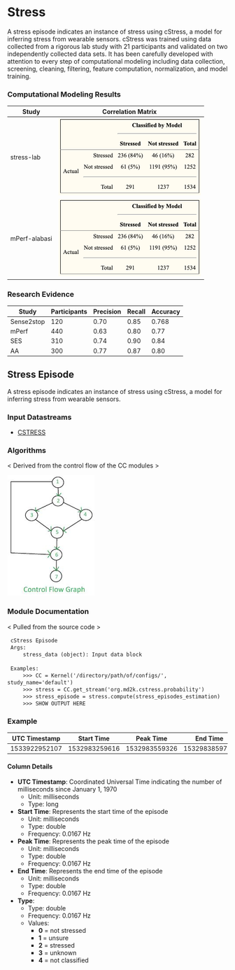 # Stress

A stress episode indicates an instance of stress using cStress, a model for inferring stress from wearable sensors. cStress was trained using data collected from a rigorous lab study with 21 participants and validated on two independently collected data sets. It has been carefully developed with attention to every step of computational modeling including data collection, screening, cleaning, filtering, feature computation, normalization, and model training.


<!-- **References:**
{% bibliography --cited %} -->

### Computational Modeling Results

| Study         | Correlation Matrix      |
| ------------- | ----------------------- |
| stress-lab    | ![cStress](cstress.png) |
| mPerf-alabasi | ![cStress](cstress.png) |

### Research Evidence

| Study      | Participants | Precision | Recall | Accuracy |
| ---------- | ------------ | --------- | ------ | -------- |
| Sense2stop | 120          | 0.70      | 0.85   | 0.768    |
| mPerf      | 440          | 0.63      | 0.80   | 0.77     |
| SES        | 310          | 0.74      | 0.90   | 0.84     |
| AA         | 300          | 0.77      | 0.87   | 0.80     |

## Stress Episode

A stress episode indicates an instance of stress using cStress, a model for inferring stress from wearable sensors.

### Input Datastreams
- [CSTRESS](../features/cstress)

### Algorithms
< Derived from the control flow of the CC modules >

![Control Flow](control_flow_example.jpg)

### Module Documentation
< Pulled from the source code >

```
 cStress Episode
 Args:
     stress_data (object): Input data block

 Examples:
     >>> CC = Kernel('/directory/path/of/configs/', study_name='default')
     >>> stress = CC.get_stream('org.md2k.cstress.probability')
     >>> stress_episode = stress.compute(stress_episodes_estimation)
     >>> SHOW OUTPUT HERE
```



### Example

| UTC Timestamp | Start Time    | Peak Time     | End Time      | Type |
| ------------- | ------------- | ------------- | ------------- | ---- |
| 1533922952107 | 1532983259616 | 1532983559326 | 1532983859702 | 3    |

#### Column Details
- **UTC Timestamp**: Coordinated Universal Time indicating the number of milliseconds since January 1, 1970
  - Unit: milliseconds
  - Type: long
- **Start Time**: Represents the start time of the episode
  - Unit: milliseconds
  - Type: double
  - Frequency: 0.0167 Hz
- **Peak Time**: Represents the peak time of the episode
  - Unit: milliseconds
  - Type: double
  - Frequency: 0.0167 Hz
- **End Time**: Represents the end time of the episode
  - Unit: milliseconds
  - Type: double
  - Frequency: 0.0167 Hz
- **Type**:
  - Type: double
  - Frequency: 0.0167 Hz
  - Values:
    -  **0** = not stressed
    -  **1** = unsure
    -  **2** = stressed
    -  **3** = unknown
    -  **4** = not classified
